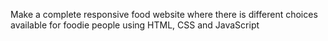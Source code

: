 Make a complete responsive food website where there is different choices available for foodie people using HTML, CSS and JavaScript
